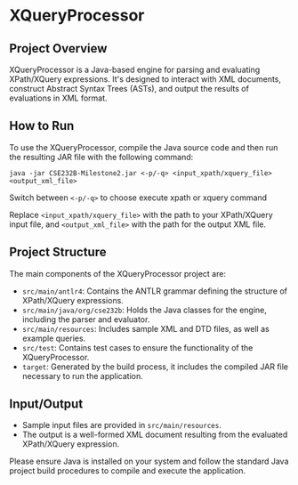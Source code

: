 # XQueryProcessor

## Project Overview

XQueryProcessor is a Java-based engine for parsing and evaluating XPath/XQuery expressions. It's designed to interact with XML documents, construct Abstract Syntax Trees (ASTs), and output the results of evaluations in XML format.

## How to Run

To use the XQueryProcessor, compile the Java source code and then run the resulting JAR file with the following command:

`java -jar CSE232B-Milestone2.jar <-p/-q> <input_xpath/xquery_file> <output_xml_file>`

Switch between `<-p/-q>` to choose execute xpath or xquery command

Replace `<input_xpath/xquery_file>` with the path to your XPath/XQuery input file, and `<output_xml_file>` with the path for the output XML file.

## Project Structure

The main components of the XQueryProcessor project are:

- `src/main/antlr4`: Contains the ANTLR grammar defining the structure of XPath/XQuery expressions.
- `src/main/java/org/cse232b`: Holds the Java classes for the engine, including the parser and evaluator.
- `src/main/resources`: Includes sample XML and DTD files, as well as example queries.
- `src/test`: Contains test cases to ensure the functionality of the XQueryProcessor.
- `target`: Generated by the build process, it includes the compiled JAR file necessary to run the application.

## Input/Output

- Sample input files are provided in `src/main/resources`.
- The output is a well-formed XML document resulting from the evaluated XPath/XQuery expression.

Please ensure Java is installed on your system and follow the standard Java project build procedures to compile and execute the application.


